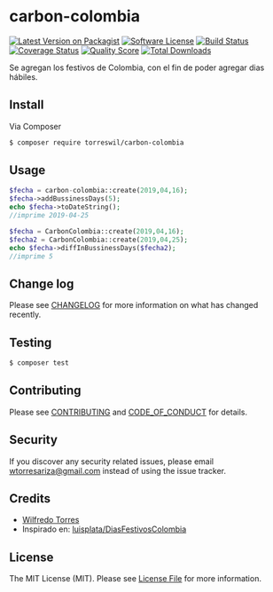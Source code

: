 # carbon-colombia

[![Latest Version on Packagist][ico-version]][link-packagist]
[![Software License][ico-license]](LICENSE.md)
[![Build Status][ico-travis]][link-travis]
[![Coverage Status][ico-scrutinizer]][link-scrutinizer]
[![Quality Score][ico-code-quality]][link-code-quality]
[![Total Downloads][ico-downloads]][link-downloads]


Se agregan los festivos de Colombia, con el fin de poder agregar dias hábiles.

## Install

Via Composer

``` bash
$ composer require torreswil/carbon-colombia
```

## Usage

``` php
$fecha = carbon-colombia::create(2019,04,16);
$fecha->addBussinessDays(5);
echo $fecha->toDateString();
//imprime 2019-04-25

$fecha = CarbonColombia::create(2019,04,16);
$fecha2 = CarbonColombia::create(2019,04,25);
echo $fecha->diffInBussinessDays($fecha2);
//imprime 5
```

## Change log

Please see [CHANGELOG](CHANGELOG.md) for more information on what has changed recently.

## Testing

``` bash
$ composer test
```

## Contributing

Please see [CONTRIBUTING](CONTRIBUTING.md) and [CODE_OF_CONDUCT](CODE_OF_CONDUCT.md) for details.

## Security

If you discover any security related issues, please email wtorresariza@gmail.com instead of using the issue tracker.

## Credits

- [Wilfredo Torres][link-author]
- Inspirado en: [luisplata/DiasFestivosColombia][link-contributors]

## License

The MIT License (MIT). Please see [License File](LICENSE.md) for more information.

[ico-version]: https://img.shields.io/packagist/v/torreswil/carbon-colombia.svg?style=flat-square
[ico-license]: https://img.shields.io/badge/license-MIT-brightgreen.svg?style=flat-square
[ico-travis]: https://img.shields.io/travis/torreswil/carbon-colombia/master.svg?style=flat-square
[ico-scrutinizer]: https://img.shields.io/scrutinizer/coverage/g/torreswil/carbon-colombia.svg?style=flat-square
[ico-code-quality]: https://img.shields.io/scrutinizer/g/torreswil/carbon-colombia.svg?style=flat-square
[ico-downloads]: https://img.shields.io/packagist/dt/torreswil/carbon-colombia.svg?style=flat-square

[link-packagist]: https://packagist.org/packages/torreswil/carbon-colombia
[link-travis]: https://travis-ci.org/torreswil/carbon-colombia
[link-scrutinizer]: https://scrutinizer-ci.com/g/torreswil/carbon-colombia/code-structure
[link-code-quality]: https://scrutinizer-ci.com/g/torreswil/carbon-colombia
[link-downloads]: https://packagist.org/packages/torreswil/carbon-colombia
[link-author]: https://github.com/:author_username
[link-contributors]: https://github.com/luisplata/DiasFestivosColombia
